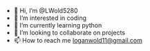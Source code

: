 - 👋 Hi, I’m @LWold5280
- 👀 I’m interested in coding
- 🌱 I’m currently learning python
- 💞️ I’m looking to collaborate on projects
- 📫 How to reach me loganwold11@gmail.com 

<!---
LWold5280/LWold5280 is a ✨ special ✨ repository because its `README.md` (this file) appears on your GitHub profile.
You can click the Preview link to take a look at your changes.
--->
